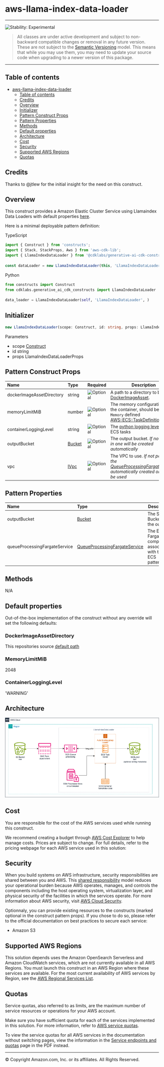 # aws-llama-index-data-loader

<!--BEGIN STABILITY BANNER-->

---

![Stability: Experimental](https://img.shields.io/badge/stability-Experimental-important.svg?style=for-the-badge)

> All classes are under active development and subject to non-backward compatible changes or removal in any
> future version. These are not subject to the [Semantic Versioning](https://semver.org/) model.
> This means that while you may use them, you may need to update your source code when upgrading to a newer version of this package.

---

<!--END STABILITY BANNER-->

## Table of contents

- [aws-llama-index-data-loader](#aws-llama-index-data-loader)
  - [Table of contents](#table-of-contents)
  - [Credits](#credits)
  - [Overview](#overview)
  - [Initializer](#initializer)
  - [Pattern Construct Props](#pattern-construct-props)
  - [Pattern Properties](#pattern-properties)
  - [Methods](#methods)
  - [Default properties](#default-properties)
  - [Architecture](#architecture)
  - [Cost](#cost)
  - [Security](#security)
  - [Supported AWS Regions](#supported-aws-regions)
  - [Quotas](#quotas)

## Credits

Thanks to @jtlew for the initial insight for the need on this construct.

## Overview

This construct provides a Amazon Elastic Cluster Service using Llamaindex Data Loaders with default properties [here](#default-properties).

Here is a minimal deployable pattern definition:

TypeScript

```typescript
import { Construct } from 'constructs';
import { Stack, StackProps, Aws } from 'aws-cdk-lib';
import { LlamaIndexDataLoader } from '@cdklabs/generative-ai-cdk-constructs';

const dataLoader = new LlamaIndexDataLoader(this, 'LlamaIndexDataLoader', {});
```

Python

```python
from constructs import Construct
from cdklabs.generative_ai_cdk_constructs import LlamaIndexDataLoader

data_loader = LlamaIndexDataLoader(self, 'LlamaIndexDataLoader', )
```

## Initializer

```typescript
new LlamaIndexDataLoader(scope: Construct, id: string, props: LlamaIndexDataLoaderProps)
```

Parameters

- scope [Construct](https://docs.aws.amazon.com/cdk/api/v2/docs/constructs.Construct.html)
- id string
- props LlamaIndexDataLoaderProps

## Pattern Construct Props

| **Name**                               | **Type**                                                                                                                                               | **Required**                                              | **Description**                                                                                                                                                                                                                                                                                                                                                                                               |
| :--------------------------------------- | :------------------------------------------------------------------------------------------------------------------------------------------------------- | ----------------------------------------------------------- | --------------------------------------------------------------------------------------------------------------------------------------------------------------------------------------------------------------------------------------------------------------------------------------------------------------------------------------------------------------------------------------------------------------- |
| dockerImageAssetDirectory               | string                                | ![Optional](https://img.shields.io/badge/optional-4169E1) | A path to a directory to build a [DockerImageAsset](https://docs.aws.amazon.com/cdk/api/v2/docs/aws-cdk-lib.aws_ecr_assets.DockerImageAsset.html). |
| memoryLimitMiB | number | ![Optional](https://img.shields.io/badge/optional-4169E1) | The memory configuration for the container, should be a valid `Memory` defined [AWS::ECS::TaskDefinition](https://docs.aws.amazon.com/AWSCloudFormation/latest/UserGuide/aws-resource-ecs-taskdefinition.html#cfn-ecs-taskdefinition-memory) |
| containerLoggingLevel | string | ![Optional](https://img.shields.io/badge/optional-4169E1) | The [python logging level](https://docs.python.org/3/library/logging.html#levels) for the ECS tasks |
| outputBucket | [Bucket](https://docs.aws.amazon.com/cdk/api/v2/docs/aws-cdk-lib.aws_s3.Bucket.html) | ![Optional](https://img.shields.io/badge/optional-4169E1) | The output bucket. _If not passed in one will be created automatically_ |
| vpc | [IVpc](https://docs.aws.amazon.com/cdk/api/v2/docs/aws-cdk-lib.aws_ec2.IVpc.html) | ![Optional](https://img.shields.io/badge/optional-4169E1) | The VPC to use. _If not passed in, the [QueueProcessingFargateService](https://docs.aws.amazon.com/cdk/api/v2/docs/aws-cdk-lib.aws_ecs_patterns.QueueProcessingFargateService.html) automatically created one will be used_ |

## Pattern Properties

| **Name**                     | **Type**                                                                                                                  | **Description**                                                                                                                                                                |
| :----------------------------- | :-------------------------------------------------------------------------------------------------------------------------- | -------------------------------------------------------------------------------------------------------------------------------------------------------------------------------- |
| outputBucket                          | [Bucket](https://docs.aws.amazon.com/cdk/api/v2/docs/aws-cdk-lib.aws_s3.Bucket.html)                                      | The S3 Bucket for the output.  |
| queueProcessingFargateService | [QueueProcessingFargateService](https://docs.aws.amazon.com/cdk/api/v2/docs/aws-cdk-lib.aws_ecs_patterns.QueueProcessingFargateService.html) | The ECS Fargate and components assocated with the ECS pattern.
## Methods

N/A

## Default properties

Out-of-the-box implementation of the construct without any override will set the following defaults:

### DockerImageAssetDirectory

This repositories source [default path](https://github.com/awslabs/generative-ai-cdk-constructs/tree/main/resources/gen-ai/aws-llama-index-data-loader/docker)

### MemoryLimitMiB

2048

### ContainerLoggingLevel

'WARNING'

## Architecture

![Architecture Diagram](architecture.png)

## Cost

You are responsible for the cost of the AWS services used while running this construct.

We recommend creating a budget through [AWS Cost Explorer](http://aws.amazon.com/aws-cost-management/aws-cost-explorer/) to help manage costs. Prices are subject to change. For full details, refer to the pricing webpage for each AWS service used in this solution:

## Security

When you build systems on AWS infrastructure, security responsibilities are shared between you and AWS. This [shared responsibility](http://aws.amazon.com/compliance/shared-responsibility-model/) model reduces your operational burden because AWS operates, manages, and controls the components including the host operating system, virtualization layer, and physical security of the facilities in which the services operate. For more information about AWS security, visit [AWS Cloud Security](http://aws.amazon.com/security/).

Optionnaly, you can provide existing resources to the constructs (marked optional in the construct pattern props). If you chose to do so, please refer to the official documentation on best practices to secure each service:

- Amazon S3

## Supported AWS Regions

This solution depends uses the Amazon OpenSearch Serverless and Amazon CloudWatch services, which are not currently available in all AWS Regions. You must launch this construct in an AWS Region where these services are available. For the most current availability of AWS services by Region, see the [AWS Regional Services List](https://aws.amazon.com/about-aws/global-infrastructure/regional-product-services/).

## Quotas

Service quotas, also referred to as limits, are the maximum number of service resources or operations for your AWS account.

Make sure you have sufficient quota for each of the services implemented in this solution. For more information, refer to [AWS service quotas](https://docs.aws.amazon.com/general/latest/gr/aws_service_limits.html).

To view the service quotas for all AWS services in the documentation without switching pages, view the information in the [Service endpoints and quotas](https://docs.aws.amazon.com/general/latest/gr/aws-general.pdf#aws-service-information) page in the PDF instead.

---

&copy; Copyright Amazon.com, Inc. or its affiliates. All Rights Reserved.
